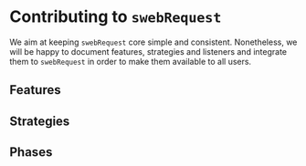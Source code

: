 # Contributing to `swebRequest`

We aim at keeping `swebRequest` core simple and consistent. Nonetheless, we will be happy to document features, strategies and listeners and integrate them to `swebRequest` in order to make them available to all users.

## Features

## Strategies

## Phases

